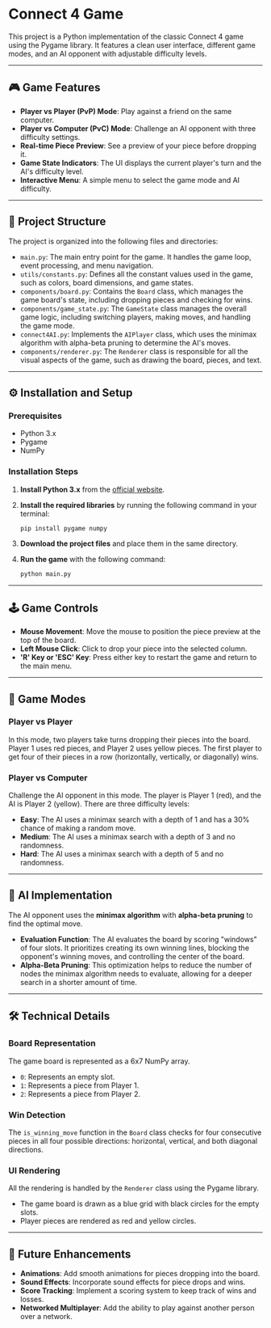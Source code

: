 # Connect 4 Game

This project is a Python implementation of the classic Connect 4 game using the Pygame library. It features a clean user interface, different game modes, and an AI opponent with adjustable difficulty levels.

-----

## 🎮 Game Features

  * **Player vs Player (PvP) Mode**: Play against a friend on the same computer.
  * **Player vs Computer (PvC) Mode**: Challenge an AI opponent with three difficulty settings.
  * **Real-time Piece Preview**: See a preview of your piece before dropping it.
  * **Game State Indicators**: The UI displays the current player's turn and the AI's difficulty level.
  * **Interactive Menu**: A simple menu to select the game mode and AI difficulty.

-----

## 📂 Project Structure

The project is organized into the following files and directories:

  * `main.py`: The main entry point for the game. It handles the game loop, event processing, and menu navigation.
  * `utils/constants.py`: Defines all the constant values used in the game, such as colors, board dimensions, and game states.
  * `components/board.py`: Contains the `Board` class, which manages the game board's state, including dropping pieces and checking for wins.
  * `components/game_state.py`: The `GameState` class manages the overall game logic, including switching players, making moves, and handling the game mode.
  * `connect4AI.py`: Implements the `AIPlayer` class, which uses the minimax algorithm with alpha-beta pruning to determine the AI's moves.
  * `components/renderer.py`: The `Renderer` class is responsible for all the visual aspects of the game, such as drawing the board, pieces, and text.

-----

## ⚙️ Installation and Setup

### Prerequisites

  * Python 3.x
  * Pygame
  * NumPy

### Installation Steps

1.  **Install Python 3.x** from the [official website](https://www.python.org/downloads/).

2.  **Install the required libraries** by running the following command in your terminal:

    ```bash
    pip install pygame numpy
    ```

3.  **Download the project files** and place them in the same directory.

4.  **Run the game** with the following command:

    ```bash
    python main.py
    ```

-----

## 🕹️ Game Controls

  * **Mouse Movement**: Move the mouse to position the piece preview at the top of the board.
  * **Left Mouse Click**: Click to drop your piece into the selected column.
  * **'R' Key or 'ESC' Key**: Press either key to restart the game and return to the main menu.

-----

## 🎲 Game Modes

### Player vs Player

In this mode, two players take turns dropping their pieces into the board. Player 1 uses red pieces, and Player 2 uses yellow pieces. The first player to get four of their pieces in a row (horizontally, vertically, or diagonally) wins.

### Player vs Computer

Challenge the AI opponent in this mode. The player is Player 1 (red), and the AI is Player 2 (yellow). There are three difficulty levels:

  * **Easy**: The AI uses a minimax search with a depth of 1 and has a 30% chance of making a random move.
  * **Medium**: The AI uses a minimax search with a depth of 3 and no randomness.
  * **Hard**: The AI uses a minimax search with a depth of 5 and no randomness.

-----

## 🤖 AI Implementation

The AI opponent uses the **minimax algorithm** with **alpha-beta pruning** to find the optimal move.

  * **Evaluation Function**: The AI evaluates the board by scoring "windows" of four slots. It prioritizes creating its own winning lines, blocking the opponent's winning moves, and controlling the center of the board.
  * **Alpha-Beta Pruning**: This optimization helps to reduce the number of nodes the minimax algorithm needs to evaluate, allowing for a deeper search in a shorter amount of time.

-----

## 🛠️ Technical Details

### Board Representation

The game board is represented as a 6x7 NumPy array.

  * `0`: Represents an empty slot.
  * `1`: Represents a piece from Player 1.
  * `2`: Represents a piece from Player 2.

### Win Detection

The `is_winning_move` function in the `Board` class checks for four consecutive pieces in all four possible directions: horizontal, vertical, and both diagonal directions.

### UI Rendering

All the rendering is handled by the `Renderer` class using the Pygame library.

  * The game board is drawn as a blue grid with black circles for the empty slots.
  * Player pieces are rendered as red and yellow circles.

-----

## 🚀 Future Enhancements

  * **Animations**: Add smooth animations for pieces dropping into the board.
  * **Sound Effects**: Incorporate sound effects for piece drops and wins.
  * **Score Tracking**: Implement a scoring system to keep track of wins and losses.
  * **Networked Multiplayer**: Add the ability to play against another person over a network.